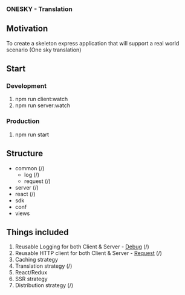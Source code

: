 ### ONESKY - Translation

## Motivation
To create a skeleton express application that will support a real world scenario (One sky translation)

## Start

### Development
1. npm run client:watch
2. npm run server:watch

### Production
1. npm run start

## Structure
- common (/)
    - log (/)
    - request (/)
- server (/)
- react (/)
- sdk
- conf
- views

## Things included
1. Reusable Logging for both Client & Server - [Debug](https://github.com/visionmedia/debug) (/)
2. Reusable HTTP client for both Client & Server - [Request](https://github.com/request/request) (/)
3. Caching strategy
4. Translation strategy (/)
5. React/Redux
6. SSR strategy
7. Distribution strategy (/)
